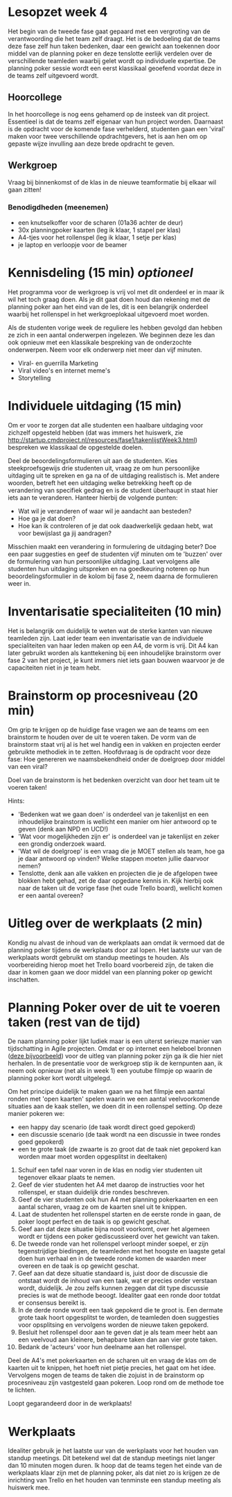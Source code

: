 # Lesopzet week 4
Het begin van de tweede fase gaat gepaard met een vergroting van de verantwoording die het team zelf draagt. Het is de bedoeling dat de teams deze fase zelf hun taken bedenken, daar een gewicht aan toekennen door middel van de planning poker en deze tenslotte eerlijk verdelen over de verschillende teamleden waarbij gelet wordt op individuele expertise. De planning poker sessie wordt een eerst klassikaal geoefend voordat deze in de teams zelf uitgevoerd wordt.

## Hoorcollege
In het hoorcollege is nog eens gehamerd op de insteek van dit project. Essentieel is dat de teams zelf eigenaar van hun project worden. Daarnaast is de opdracht voor de komende fase verhelderd, studenten gaan een 'viral' maken voor twee verschillende opdrachtgevers, het is aan hen om op gepaste wijze invulling aan deze brede opdracht te geven.

## Werkgroep
Vraag bij binnenkomst of de klas in de nieuwe teamformatie bij elkaar wil gaan zitten!

### Benodigdheden (meenemen)
- een knutselkoffer voor de scharen (01a36 achter de deur)
- 30x planningpoker kaarten (leg ik klaar, 1 stapel per klas)
- A4-tjes voor het rollenspel (leg ik klaar, 1 setje per klas)
- je laptop en verloopje voor de beamer

# Kennisdeling (15 min) *optioneel*
Het programma voor de werkgroep is vrij vol met dit onderdeel er in maar ik wil het toch graag doen. Als je dit gaat doen houd dan rekening met de planning poker aan het eind van de les, dit is een belangrijk onderdeel waarbij het rollenspel in het werkgroeplokaal uitgevoerd moet worden.

Als de studenten vorige week de reguliere les hebben gevolgd dan hebben ze zich in een aantal onderwerpen ingelezen. We beginnen deze les dan ook opnieuw met een klassikale bespreking van de onderzochte onderwerpen. Neem voor elk onderwerp niet meer dan vijf minuten.

- Viral- en guerrilla Marketing
- Viral video's en internet meme's
- Storytelling

# Individuele uitdaging (15 min)
Om er voor te zorgen dat alle studenten een haalbare uitdaging voor zichzelf opgesteld hebben (dat was immers het huiswerk, zie http://startup.cmdproject.nl/resources/fase1/takenlijstWeek3.html) bespreken we klassikaal de opgestelde doelen. 

Deel de beoordelingsformulieren uit aan de studenten. Kies steekproefsgewijs drie studenten uit, vraag ze om hun persoonlijke uitdaging uit te spreken en ga na of de uitdaging realistisch is. Met andere woorden, betreft het een uitdaging welke betrekking heeft op de verandering van specifiek gedrag en is de student überhaupt in staat hier iets aan te veranderen. Hanteer hierbij de volgende punten:

- Wat wil je veranderen of waar wil je aandacht aan besteden?
- Hoe ga je dat doen?
- Hoe kan ik controleren of je dat ook daadwerkelijk gedaan hebt, wat voor bewijslast ga jij aandragen?

Misschien maakt een verandering in formulering de uitdaging beter? Doe een paar suggesties en geef de studenten vijf minuten om te 'buzzen' over de formulering van hun persoonlijke uitdaging. Laat vervolgens alle studenten hun uitdaging uitspreken en na goedkeuring noteren op hun beoordelingsformulier in de kolom bij fase 2, neem daarna de formulieren weer in.

# Inventarisatie specialiteiten (10 min)
Het is belangrijk om duidelijk te weten wat de sterke kanten van  nieuwe teamleden zijn. Laat ieder team een inventarisatie van de individuele specialiteiten van haar leden maken op een A4, de vorm is vrij. Dit A4 kan later gebruikt worden als kanttekening bij een inhoudelijke brainstorm over fase 2 van het project, je kunt immers niet iets gaan bouwen waarvoor je de capaciteiten niet in je team hebt.

# Brainstorm op procesniveau (20 min)
Om grip te krijgen op de huidige fase vragen we aan de teams om een brainstorm te houden over de uit te voeren taken. De vorm van de brainstorm staat vrij al is het wel handig een in vakken en projecten eerder gebruikte methodiek in te zetten. Hoofdvraag is de opdracht voor deze fase: Hoe genereren we naamsbekendheid onder de doelgroep door middel van een viral?

Doel van de brainstorm is het bedenken overzicht van door het team uit te voeren taken!

Hints:
- 'Bedenken wat we gaan doen' is onderdeel van je takenlijst en een inhoudelijke brainstorm is wellicht een manier om hier antwoord op te geven (denk aan NPD en UCD!)
- 'Wat voor mogelijkheden zijn er' is onderdeel van je takenlijst en zeker een grondig onderzoek waard.
- 'Wat wil de doelgroep' is een vraag die je MOET stellen als team, hoe ga je daar antwoord op vinden? Welke stappen moeten jullie daarvoor nemen?
- Tenslotte, denk aan alle vakken en projecten die je de afgelopen twee blokken hebt gehad, zet de daar opgedane kennis in. Kijk hierbij ook naar de taken uit de vorige fase (het oude Trello board), wellicht komen er een aantal overeen?

# Uitleg over de werkplaats (2 min)
Kondig nu alvast de inhoud van de werkplaats aan omdat ik vermoed dat de planning poker tijdens de werkplaats door zal lopen. Het laatste uur van de werkplaats wordt gebruikt om standup meetings te houden. Als voorbereiding hierop moet het Trello board voorbereid zijn, de taken die daar in komen gaan we door middel van een planning poker op gewicht inschatten.

# Planning Poker over de uit te voeren taken (rest van de tijd)
De naam planning poker lijkt ludiek maar is een uiterst serieuze manier van tijdschatting in Agile projecten. Omdat er op internet een heleboel bronnen ([deze bijvoorbeeld](http://agile.dzone.com/articles/introduction-planning-poker)) voor de uitleg van planning poker zijn ga ik die hier niet herhalen. In de presentatie voor de werkgroep stip ik de kernpunten aan, ik neem ook opnieuw (net als in week 1) een youtube filmpje op waarin de planning poker kort wordt uitgelegd.

Om het principe duidelijk te maken gaan we na het filmpje een aantal ronden met 'open kaarten' spelen waarin we een aantal veelvoorkomende situaties aan de kaak stellen, we doen dit in een rollenspel setting. Op deze manier pokeren we:
- een happy day scenario (de taak wordt direct goed gepokerd)
- een discussie scenario (de taak wordt na een discussie in twee rondes goed gepokerd)
- een te grote taak (de zwaarte is zo groot dat de taak niet gepokerd kan worden maar moet worden opgesplitst in deeltaken)

1. Schuif een tafel naar voren in de klas en nodig vier studenten uit tegenover elkaar plaats te nemen. 
2. Geef de vier studenten het A4 met daarop de instructies voor het rollenspel, er staan duidelijk drie rondes beschreven. 
3. Geef de vier studenten ook hun A4 met planning pokerkaarten en een aantal scharen, vraag ze om de kaarten snel uit te knippen.
4. Laat de studenten het rollenspel starten en de eerste ronde in gaan, de poker loopt perfect en de taak is op gewicht geschat. 
5. Geef aan dat deze situatie bijna nooit voorkomt, over het algemeen wordt er tijdens een poker gediscussieerd over het gewicht van taken.
6. De tweede ronde van het rollenspel verloopt minder soepel, er zijn tegenstrijdige biedingen, de teamleden met het hoogste en laagste getal doen hun verhaal en in de tweede ronde komen de waarden meer overeen en de taak is op gewicht geschat. 
7. Geef aan dat deze situatie standaard is, juist door de discussie die ontstaat wordt de inhoud van een taak, wat er precies onder verstaan wordt, duidelijk. Je zou zelfs kunnen zeggen dat dit type discussie precies is wat de methode beoogt. Idealiter gaat een ronde door totdat er consensus bereikt is.
8. In de derde ronde wordt een taak gepokerd die te groot is. Een dermate grote taak hoort opgesplitst te worden, de teamleden doen suggesties voor opsplitsing en vervolgens worden de nieuwe taken gepokerd.
9. Besluit het rollenspel door aan te geven dat je als team meer hebt aan een veelvoud aan kleinere, behapbare taken dan aan vier grote taken.
10. Bedank de 'acteurs' voor hun deelname aan het rollenspel.

Deel de A4's met pokerkaarten en de scharen uit en vraag de klas om de kaarten uit te knippen, het hoeft niet pietje precies, het gaat om het idee. Vervolgens mogen de teams de taken die zojuist in de brainstorm op procesniveau zijn vastgesteld gaan pokeren. Loop rond om de methode toe te lichten.

Loopt gegarandeerd door in de werkplaats!

# Werkplaats
Idealiter gebruik je het laatste uur van de werkplaats voor het houden van standup meetings. Dit betekend wel dat de standup meetings niet langer dan 10 minuten mogen duren. Ik hoop dat de teams tegen het einde van de werkplaats klaar zijn met de planning poker, als dat niet zo is krijgen ze de inrichting van Trello en het houden van tenminste een standup meeting als huiswerk mee.


